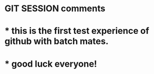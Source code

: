 # GIT SESSION comments

# * this is the first test experience of github with batch mates.
# * good luck everyone!


